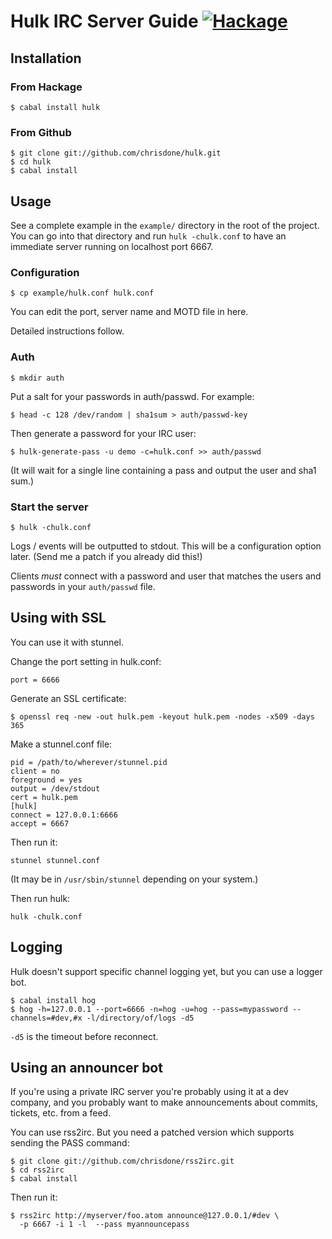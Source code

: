# Hulk IRC Server Guide [![Hackage](https://img.shields.io/hackage/v/hulk.svg?style=flat)](https://hackage.haskell.org/package/hulk)

## Installation

### From Hackage

    $ cabal install hulk

### From Github

    $ git clone git://github.com/chrisdone/hulk.git
    $ cd hulk
    $ cabal install

## Usage

See a complete example in the `example/` directory in the root of the
project. You can go into that directory and run `hulk -chulk.conf` to
have an immediate server running on localhost port 6667.

### Configuration

    $ cp example/hulk.conf hulk.conf

You can edit the port, server name and MOTD file in here.

Detailed instructions follow.

### Auth

    $ mkdir auth

Put a salt for your passwords in auth/passwd. For example:

    $ head -c 128 /dev/random | sha1sum > auth/passwd-key

Then generate a password for your IRC user:

    $ hulk-generate-pass -u demo -c=hulk.conf >> auth/passwd

(It will wait for a single line containing a pass and output the user
and sha1 sum.)

### Start the server

    $ hulk -chulk.conf

Logs / events will be outputted to stdout. This will be a
configuration option later. (Send me a patch if you already did this!)

Clients *must* connect with a password and user that matches the users
and passwords in your `auth/passwd` file.

## Using with SSL

You can use it with stunnel.

Change the port setting in hulk.conf:

    port = 6666

Generate an SSL certificate:

    $ openssl req -new -out hulk.pem -keyout hulk.pem -nodes -x509 -days 365

Make a stunnel.conf file:

    pid = /path/to/wherever/stunnel.pid
    client = no
    foreground = yes
    output = /dev/stdout
    cert = hulk.pem
    [hulk]
    connect = 127.0.0.1:6666
    accept = 6667

Then run it:

    stunnel stunnel.conf

(It may be in `/usr/sbin/stunnel` depending on your system.)

Then run hulk:

    hulk -chulk.conf

## Logging

Hulk doesn't support specific channel logging yet, but you can use a
logger bot.

    $ cabal install hog
    $ hog -h=127.0.0.1 --port=6666 -n=hog -u=hog --pass=mypassword --channels=#dev,#x -l/directory/of/logs -d5

`-d5` is the timeout before reconnect.

## Using an announcer bot

If you're using a private IRC server you're probably using it at a dev
company, and you probably want to make announcements about commits,
tickets, etc. from a feed.

You can use rss2irc. But you need a patched version which supports
sending the PASS command:

    $ git clone git://github.com/chrisdone/rss2irc.git
    $ cd rss2irc
    $ cabal install

Then run it:

    $ rss2irc http://myserver/foo.atom announce@127.0.0.1/#dev \
      -p 6667 -i 1 -l  --pass myannouncepass
